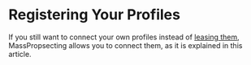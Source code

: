# Registering Your Profiles

If you still want to connect your own profiles instead of [leasing them](/docs/user/2-leasing-profiles.md), MassPropsecting allows you to connect them, as it is explained in this article.


